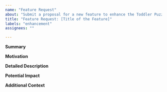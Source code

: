 ```yaml
---
name: "Feature Request"
about: "Submit a proposal for a new feature to enhance the Toddler Puzzle App."
title: "Feature Request: [Title of the Feature]"
labels: "enhancement"
assignees: ""

---
```


<!--
This template is for users to submit feature requests for the Toddler Puzzle App.
It guides users to provide detailed information about the desired feature, its potential impact,
and any relevant context, ensuring that the development team receives consistent and actionable requests.

Requirements Addressed:
- **Feature Request Management**
  - *Location*: Technical Specification/Feature 9: Notifications
  - *Description*: Implement a system to gather user-submitted feature requests to inform future development and enhancements.

Dependencies:
- **Internal Dependencies**:
  - *Bug Report Template* (`.github/ISSUE_TEMPLATE/bug_report.md`): Ensures that any feature requests related to bug fixes are well-documented and follow the standard bug reporting format.
  - *Pull Request Template* (`.github/PULL_REQUEST_TEMPLATE/pull_request_template.md`): Ensures that any new features included in pull requests are well-documented and align with user feedback and feature requests.
-->

**Summary**

<!-- A brief summary of the feature request. -->

**Motivation**

<!-- A description of the problem or need that the feature addresses. -->

**Detailed Description**

<!-- A detailed explanation of the feature, including any relevant use cases or examples. -->

**Potential Impact**

<!-- A description of how the feature might impact users or the application. -->

**Additional Context**

<!-- Any other context or information that might be relevant to the feature request. -->